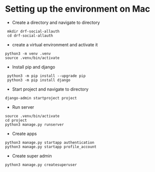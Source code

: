 # Setting up the environment on Mac
- Create a directory  and navigate to directory
```
 mkdir drf-social-allauth
 cd drf-social-allauth
```
- create a virtual environment and activate it
```
python3 -m venv .venv
source .venv/bin/activate
```
- Install pip and django
```
 python3 -m pip install --upgrade pip
 python3 -m pip install django
```
- Start project and navigate to directory
```
django-admin startproject project
```
- Run server
```
source .venv/bin/activate
cd project
python3 manage.py runserver
```
- Create apps
```
python3 manage.py startapp authentication
python3 manage.py startapp profile_account
```

- Create super admin
```
python3 manage.py createsuperuser
```